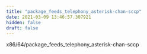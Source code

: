 ```yaml
---
title: "package_feeds_telephony_asterisk-chan-sccp"
date: 2021-03-09 13:46:57.307921
hidden: false
draft: false
---
```


x86/64/package_feeds_telephony_asterisk-chan-sccp

